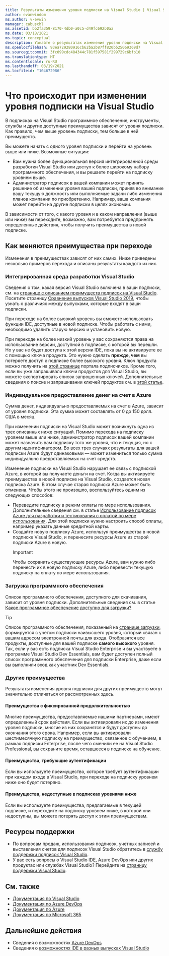 ```yaml
---
title: Результаты изменения уровня подписки на Visual Studio | Visual Studio Marketplace
author: evanwindom
ms.author: v-evwin
manager: cabuschl
ms.assetid: bb2fa359-8170-4db0-a0c5-d49fc692b0aa
ms.date: 03/18/2021
ms.topic: conceptual
description: Узнайте о результатах изменения уровня подписки на Visual Studio.
ms.openlocfilehash: 93ea729280916cb62ba2b87ff820bb25069369d7
ms.sourcegitcommit: 3fc099cdc484344c781f597581f299729c6bfb10
ms.translationtype: HT
ms.contentlocale: ru-RU
ms.lasthandoff: 03/19/2021
ms.locfileid: "104672986"
---
```

# <a name="what-happens-when-you-change-visual-studio-subscription-levels"></a>Что происходит при изменении уровня подписки на Visual Studio
В подписках на Visual Studio программное обеспечение, инструменты, службы и другие доступные преимущества зависят от уровня подписки.  Как правило, чем выше уровень подписки, тем больше в ней преимуществ.  

Вы можете начать с одного уровня подписки и перейти на уровень выше или ниже.  Возможные ситуации:
- Вам нужна более функциональная версия интегрированной среды разработки Visual Studio или доступ к более широкому набору программного обеспечения, и вы решаете перейти на подписку уровнем выше. 
- Администратор подписок в вашей компании может принять решение об изменении уровня вашей подписки, приняв во внимание вашу текущую должность или выполняемые задачи либо изменения планов компании по приобретению. Например, ваша компания может перейти на другие подписки в целях экономии.  

В зависимости от того, с какого уровня и в каком направлении (выше или ниже) вы переходите, возможно, вам потребуется предпринять определенные действия, чтобы получить преимущества в новой подписке.

## <a name="how-do-my-benefits-change"></a>Как меняются преимущества при переходе
Изменения в преимуществах зависят от них самих.  Ниже приведены несколько примеров перехода и описаны результаты каждого из них.

### <a name="visual-studio-ide"></a>Интегрированная среда разработки Visual Studio
Сведения о том, какая версия Visual Studio включена в ваши подписки, см. на [странице с описанием преимуществ подписок на Visual Studio](https://visualstudio.microsoft.com/vs/benefits/). Посетите страницу [Сравнение выпусков Visual Studio 2019](https://visualstudio.microsoft.com/vs/compare/), чтобы узнать о различиях между выпусками, которые входят в ваши подписки.
 
При переходе на более высокий уровень вы сможете использовать функции IDE, доступные в новой подписке.  Чтобы работать с ними, необходимо удалить старую версию и установить новую.  

При переходе на более низкий уровень у вас сохраняются права на использование версии, доступной в подписке, с которой вы перешли.  Но у вас не будет доступа к этой версии IDE, пока вы не активируете ее с помощью ключа продукта. Это нужно сделать **прежде, чем** вы потеряете доступ к подписке более высокого уровня.  Ключ продукта можно получить на [этой странице](https://my.visualstudio.com/productkeys) портала подписчиков.  Кроме того, если вы уже запрашивали ключи продуктов для Visual Studio, вы можете экспортировать список запрошенных ключей. Дополнительные сведения о поиске и запрашивании ключей продуктов см. в [этой статье](find-keys.md).

### <a name="individual-azure-credits"></a>Индивидуальное предоставление денег на счет в Azure
Сумма денег, индивидуально предоставляемых на счет в Azure, зависит от уровня подписки.  Эта сумма может составлять от 0 до 150 долл. США в месяц.  

При изменении подписки на Visual Studio может возникнуть одна из трех описанных ниже ситуаций.  Помимо перехода на подписку уровнем выше или ниже, администратор подписок вашей компании может назначить вам подписку того же уровня, что и текущая, но с другим идентификатором.  Во всех трех случаях результаты для вашей подписки Azure будут одинаковыми — может измениться только сумма индивидуально предоставляемых на счет средств. 

Изменение подписки на Visual Studio нарушает ее связь с подпиской Azure, в которой вы получаете деньги на счет. Когда вы активируете преимущества в новой подписке на Visual Studio, создается новая подписка Azure.  В этом случае старая подписка Azure может быть отменена.  Чтобы этого не произошло, воспользуйтесь одним из следующих способов:
- Переведите подписку в режим оплаты по мере использования.  Дополнительные сведения см. в статье [Использование подписок Azure для разработки и тестирования с оплатой по мере использования](vs-azure-payg.md).  Для этой подписки нужно настроить способ оплаты, например указать данные кредитной карты. 
- Создайте новую подписку Azure, используя преимущества в новой подписке Visual Studio, и перенесите ресурсы Azure из старой подписки Azure в новую. 
  > [!IMPORTANT]
  > Чтобы сохранить существующие ресурсы Azure, вам нужно либо перенести их в новую подписку Azure, либо перевести текущую подписку на оплату по мере использования. 
 
### <a name="software-downloads"></a>Загрузка программного обеспечения
Список программного обеспечения, доступного для скачивания, зависит от уровня подписки.  Дополнительные сведения см. в статье [Какое программное обеспечение доступно для загрузки?](software-download-list.md) 

  > [!TIP] 
  > Список программного обеспечения, показанный на [странице загрузки](https://my.visualstudio.com/downloads), формируется с учетом подписки наивысшего уровня, который связан с вашим адресом электронной почты для входа.  Отобразятся все продукты, доступные для вашей подписке **самого высокого** уровня.  Так, если у вас есть подписка Visual Studio Enterprise и вы участвуете в программе Visual Studio Dev Essentials, вам будет доступен полный список программного обеспечения для подписки Enterprise, даже если вы выполнили вход как участник Dev Essentials.  

### <a name="other-benefits"></a>Другие преимущества 
Результаты изменения уровня подписки для других преимуществ могут значительно отличаться от рассмотренных здесь.  

#### <a name="benefits-with-a-fixed-length"></a>Преимущества с фиксированной продолжительностью
Многие преимущества, предоставляемые нашими партнерами, имеют определенный срок действия.  Если вы активировали их до изменения уровня подписки, многие из них сохранятся и будут доступны до окончания этого срока.  Например, если вы активировали шестимесячную подписку на преимущество, связанное с обучением, в рамках подписки Enterprise, после чего сменили ее на Visual Studio Professional, вы сохраните время, оставшееся в подписке на обучение.  

#### <a name="benefits-that-require-authentication"></a>Преимущества, требующие аутентификации
Если вы используете преимущество, которое требует аутентификации при каждом входе в Visual Studio, при переходе на подписку уровнем ниже оно будет потеряно.  

#### <a name="benefits-that-are-not-available-in-lower-subscription-levels"></a>Преимущества, недоступные в подписках уровнями ниже
Если вы используете преимущества, предлагаемые в текущей подписке, и переходите на подписку уровнем ниже, в которой они недоступны, вы можете потерять доступ к этим преимуществам.  

## <a name="support-resources"></a>Ресурсы поддержки
- По вопросам продаж, использования подписок, учетных записей и выставления счетов для подписок Visual Studio обратитесь в [службу поддержки подписок Visual Studio](https://my.visualstudio.com/gethelp).
- У вас есть вопросы о Visual Studio IDE, Azure DevOps или других продуктах или службах Visual Studio?  Перейдите на [страницу поддержки Visual Studio](https://visualstudio.microsoft.com/support/).

## <a name="see-also"></a>См. также
- [Документация по Visual Studio](/visualstudio/)
- [Документация по Azure DevOps](/azure/devops/)
- [Документация по Azure](/azure/)
- [Документация по Microsoft 365](/microsoft-365/)

## <a name="next-steps"></a>Дальнейшие действия
- Сведения о возможностях [Azure DevOps](https://azure.microsoft.com/services/devops/)
- Сведения о [возможностях IDE в разных выпусках Visual Studio](https://visualstudio.microsoft.com/vs/compare/)